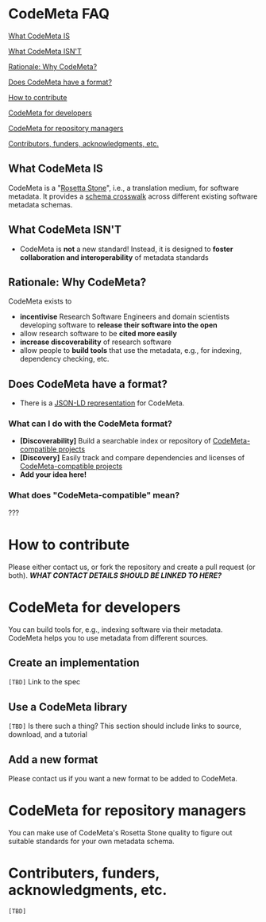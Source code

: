 # CodeMeta FAQ

[What CodeMeta IS](#what-code-meta-is)

[What CodeMeta ISN'T](#what-code-meta-isnt)

[Rationale: Why CodeMeta?](#rationale-why-codemeta)

[Does CodeMeta have a format?](#does-codemeta-have-a-format)

[How to contribute](#how-to-contribute)

[CodeMeta for developers](#codemeta-for-developers)

[CodeMeta for repository managers](#codemeta-for-repository-managers)

[Contributors, funders, acknowledgments, etc.](#contributors-funders-acknowledgments-etc)


## What CodeMeta IS

CodeMeta is a "[Rosetta Stone](https://en.wikipedia.org/wiki/Rosetta_Stone)", i.e., a translation medium, for software metadata. It provides a [schema crosswalk](https://en.wikipedia.org/wiki/Schema_crosswalk) across different existing software metadata schemas. 

## What CodeMeta ISN'T

- CodeMeta is **not** a new standard! Instead, it is designed to **foster collaboration and interoperability** of metadata standards

## Rationale: Why CodeMeta?

CodeMeta exists to

-  **incentivise** Research Software Engineers and domain scientists developing software to **release their software into the open**
- allow research software to be **cited more easily**
- **increase discoverability** of research software
- allow people to **build tools** that use the metadata, e.g., for indexing, dependency checking, etc.

## Does CodeMeta have a format?

- There is a [JSON-LD representation](../../blob/master/codemeta.jsonld) for CodeMeta.

### What can I do with the CodeMeta format?

- **[Discoverability]** Build a searchable index or repository of [CodeMeta-compatible projects](#what-does-"codemeta-compatible"-mean?)
- **[Discovery]** Easily track and compare dependencies and licenses of [CodeMeta-compatible projects](#what-does-"codemeta-compatible"-mean?)
- **Add your idea here!** 

### What does "CodeMeta-compatible" mean?

???

# How to contribute

Please either contact us, or fork the repository and create a pull request (or both).
***WHAT CONTACT DETAILS SHOULD BE LINKED TO HERE?***

# CodeMeta for developers

You can build tools for, e.g., indexing software via their metadata. CodeMeta helps you to use metadata from different sources.

## Create an implementation

`[TBD]` Link to the spec

## Use a CodeMeta library

`[TBD]` Is there such a thing? This section should include links to source, download, and a tutorial

## Add a new format

Please contact us if you want a new format to be added to CodeMeta.


# CodeMeta for repository managers

You can make use of CodeMeta's Rosetta Stone quality to figure out suitable standards for your own metadata schema.

# Contributers, funders, acknowledgments, etc.

`[TBD]`

